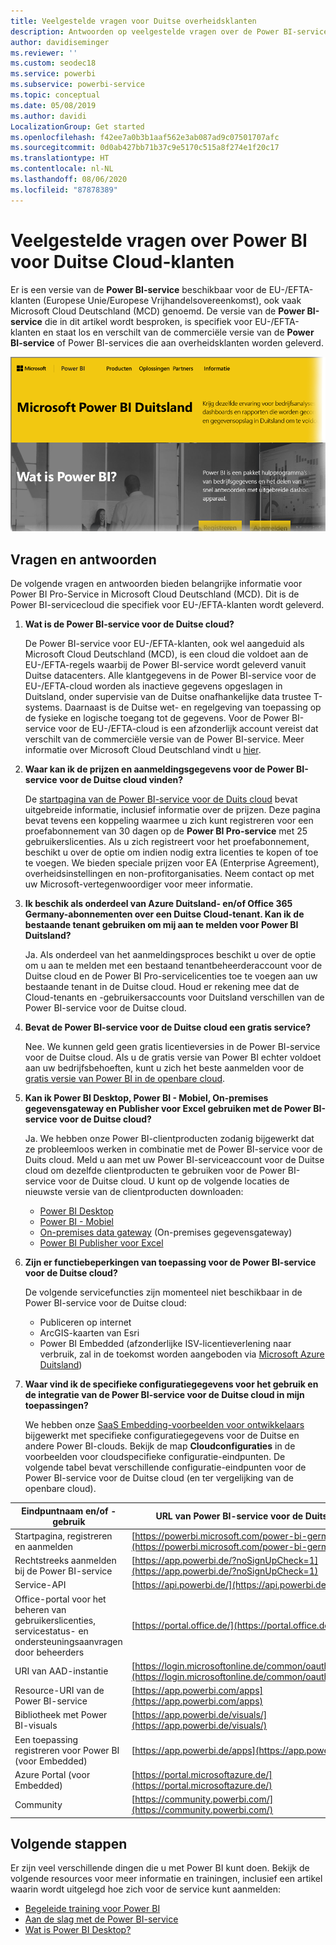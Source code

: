 ```yaml
---
title: Veelgestelde vragen voor Duitse overheidsklanten
description: Antwoorden op veelgestelde vragen over de Power BI-service voor de Duitse overheid voor Duitse overheidsklanten
author: davidiseminger
ms.reviewer: ''
ms.custom: seodec18
ms.service: powerbi
ms.subservice: powerbi-service
ms.topic: conceptual
ms.date: 05/08/2019
ms.author: davidi
LocalizationGroup: Get started
ms.openlocfilehash: f42ee7a0b3b1aaf562e3ab087ad9c07501707afc
ms.sourcegitcommit: 0d0ab427bb71b37c9e5170c515a8f274e1f20c17
ms.translationtype: HT
ms.contentlocale: nl-NL
ms.lasthandoff: 08/06/2020
ms.locfileid: "87878389"
---
```

# <a name="frequently-asked-questions-for-power-bi-for-germany-cloud-customers"></a>Veelgestelde vragen over Power BI voor Duitse Cloud-klanten
Er is een versie van de **Power BI-service** beschikbaar voor de EU-/EFTA-klanten (Europese Unie/Europese Vrijhandelsovereenkomst), ook vaak Microsoft Cloud Deutschland (MCD) genoemd. De versie van de **Power BI-service** die in dit artikel wordt besproken, is specifiek voor EU-/EFTA-klanten en staat los en verschilt van de commerciële versie van de **Power BI-service** of Power BI-services die aan overheidsklanten worden geleverd.

![Schermopname van de startpagina van Microsoft Power BI Duitsland.](media/service-govde-faq/govde-faq_01.png)

## <a name="questions-and-answers"></a>Vragen en antwoorden

De volgende vragen en antwoorden bieden belangrijke informatie voor Power BI Pro-Service in Microsoft Cloud Deutschland (MCD). Dit is de Power BI-servicecloud die specifiek voor EU-/EFTA-klanten wordt geleverd.

1. **Wat is de Power BI-service voor de Duitse cloud?**
   
   De Power BI-service voor EU-/EFTA-klanten, ook wel aangeduid als Microsoft Cloud Deutschland (MCD), is een cloud die voldoet aan de EU-/EFTA-regels waarbij de Power BI-service wordt geleverd vanuit Duitse datacenters. Alle klantgegevens in de Power BI-service voor de EU-/EFTA-cloud worden als inactieve gegevens opgeslagen in Duitsland, onder supervisie van de Duitse onafhankelijke data trustee T-systems. Daarnaast is de Duitse wet- en regelgeving van toepassing op de fysieke en logische toegang tot de gegevens. Voor de Power BI-service voor de EU-/EFTA-cloud is een afzonderlijk account vereist dat verschilt van de commerciële versie van de Power BI-service. Meer informatie over Microsoft Cloud Deutschland vindt u [hier](https://www.microsoft.com/trustcenter/cloudservices/nationalcloud).
2. **Waar kan ik de prijzen en aanmeldingsgegevens voor de Power BI-service voor de Duitse cloud vinden?**
   
   De [startpagina van de Power BI-service voor de Duits cloud](https://powerbi.microsoft.com/power-bi-germany/) bevat uitgebreide informatie, inclusief informatie over de prijzen. Deze pagina bevat tevens een koppeling waarmee u zich kunt registreren voor een proefabonnement van 30 dagen op de **Power BI Pro-service** met 25 gebruikerslicenties. Als u zich registreert voor het proefabonnement, beschikt u over de optie om indien nodig extra licenties te kopen of toe te voegen. We bieden speciale prijzen voor EA (Enterprise Agreement), overheidsinstellingen en non-profitorganisaties. Neem contact op met uw Microsoft-vertegenwoordiger voor meer informatie.
3. **Ik beschik als onderdeel van Azure Duitsland- en/of Office 365 Germany-abonnementen over een Duitse Cloud-tenant. Kan ik de bestaande tenant gebruiken om mij aan te melden voor Power BI Duitsland?**
   
   Ja. Als onderdeel van het aanmeldingsproces beschikt u over de optie om u aan te melden met een bestaand tenantbeheerderaccount voor de Duitse cloud en de Power BI Pro-servicelicenties toe te voegen aan uw bestaande tenant in de Duitse cloud. Houd er rekening mee dat de Cloud-tenants en -gebruikersaccounts voor Duitsland verschillen van de Power BI-service voor de Duitse cloud.
4. **Bevat de Power BI-service voor de Duitse cloud een gratis service?**
   
   Nee. We kunnen geld geen gratis licentieversies in de Power BI-service voor de Duitse cloud. Als u de gratis versie van Power BI echter voldoet aan uw bedrijfsbehoeften, kunt u zich het beste aanmelden voor de [gratis versie van Power BI in de openbare cloud](https://powerbi.microsoft.com/get-started/).
5. **Kan ik Power BI Desktop, Power BI - Mobiel, On-premises gegevensgateway en Publisher voor Excel gebruiken met de Power BI-service voor de Duitse cloud?**
   
   Ja. We hebben onze Power BI-clientproducten zodanig bijgewerkt dat ze probleemloos werken in combinatie met de Power BI-service voor de Duits cloud. Meld u aan met uw Power BI-serviceaccount voor de Duitse cloud om dezelfde clientproducten te gebruiken voor de Power BI-service voor de Duitse cloud. U kunt op de volgende locaties de nieuwste versie van de clientproducten downloaden:
   
   * [Power BI Desktop](https://powerbi.microsoft.com/desktop/)
   * [Power BI - Mobiel](https://powerbi.microsoft.com/mobile/)
   * [On-premises data gateway](https://powerbi.microsoft.com/gateway/) (On-premises gegevensgateway)
   * [Power BI Publisher voor Excel](https://powerbi.microsoft.com/excel-dashboard-publisher/)
6. **Zijn er functiebeperkingen van toepassing voor de Power BI-service voor de Duitse cloud?**
   
   De volgende servicefuncties zijn momenteel niet beschikbaar in de Power BI-service voor de Duitse cloud:
   
   * Publiceren op internet
   * ArcGIS-kaarten van Esri
   * Power BI Embedded (afzonderlijke ISV-licentieverlening naar verbruik, zal in de toekomst worden aangeboden via [Microsoft Azure Duitsland](https://azure.microsoft.com/overview/clouds/germany/))
7. **Waar vind ik de specifieke configuratiegegevens voor het gebruik en de integratie van de Power BI-service voor de Duitse cloud in mijn toepassingen?**
   
   We hebben onze [SaaS Embedding-voorbeelden voor ontwikkelaars](https://github.com/Microsoft/PowerBI-Developer-Samples) bijgewerkt met specifieke configuratiegegevens voor de Duitse en andere Power BI-clouds. Bekijk de map **Cloudconfiguraties** in de voorbeelden voor cloudspecifieke configuratie-eindpunten. De volgende tabel bevat verschillende configuratie-eindpunten voor de Power BI-service voor de Duitse cloud (en ter vergelijking van de openbare cloud).

| **Eindpuntnaam en/of -gebruik** | **URL van Power BI-service voor de Duitse cloud** | **Equivalente URL in de openbare cloud (ter vergelijking)** |
| --- | --- | --- |
| Startpagina, registreren en aanmelden |[https://powerbi.microsoft.com/power-bi-germany/](https://powerbi.microsoft.com/power-bi-germany/) |[https://powerbi.microsoft.com/](https://powerbi.microsoft.com/) |
| Rechtstreeks aanmelden bij de Power BI-service |[https://app.powerbi.de/?noSignUpCheck=1](https://app.powerbi.de/?noSignUpCheck=1) |[https://app.powerbi.com/?noSignUpCheck=1](https://app.powerbi.com/?noSignUpCheck=1) |
| Service-API |[https://api.powerbi.de/](https://api.powerbi.de/) |[https://api.powerbi.com/](https://api.powerbi.com/) |
| Office-portal voor het beheren van gebruikerslicenties, servicestatus- en ondersteuningsaanvragen door beheerders |[https://portal.office.de/](https://portal.office.de/) |[https://portal.office.com/](https://portal.office.com/) |
| URI van AAD-instantie |[https://login.microsoftonline.de/common/oauth2/authorize/](https://login.microsoftonline.de/common/oauth2/authorize/) |[https://login.microsoftonline.com/common/oauth2/authorize/](https://login.microsoftonline.com/common/oauth2/authorize/) |
| Resource-URI van de Power BI-service |[https://app.powerbi.com/apps](https://app.powerbi.com/apps) | |
| Bibliotheek met Power BI-visuals |[https://app.powerbi.de/visuals/](https://app.powerbi.de/visuals/) |[https://app.powerbi.com/visuals/](https://app.powerbi.com/visuals/) |
| Een toepassing registreren voor Power BI (voor Embedded) |[https://app.powerbi.de/apps](https://app.powerbi.de/apps) |[https://app.powerbi.com/apps](https://app.powerbi.com/apps) |
| Azure Portal (voor Embedded) |[https://portal.microsoftazure.de/](https://portal.microsoftazure.de/) |[https://portal.azure.com/](https://portal.azure.com/) |
| Community |[https://community.powerbi.com/](https://community.powerbi.com/) |[https://community.powerbi.com/](https://community.powerbi.com/) |

## <a name="next-steps"></a>Volgende stappen
Er zijn veel verschillende dingen die u met Power BI kunt doen. Bekijk de volgende resources voor meer informatie en trainingen, inclusief een artikel waarin wordt uitgelegd hoe zich voor de service kunt aanmelden:

* [Begeleide training voor Power BI](../guided-learning/index.yml)
* [Aan de slag met de Power BI-service](../fundamentals/service-get-started.md)
* [Wat is Power BI Desktop?](../fundamentals/desktop-what-is-desktop.md)
